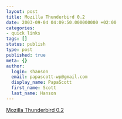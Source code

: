 ```yaml
---
layout: post
title: Mozilla Thunderbird 0.2
date: 2003-09-04 04:09:50.000000000 +02:00
categories:
- quick links
tags: []
status: publish
type: post
published: true
meta: {}
author:
  login: shanson
  email: papascott-wp@gmail.com
  display_name: PapaScott
  first_name: Scott
  last_name: Hanson
---
```

<p><a title="Don't be put off by the '0.x', this is good enough to use" href="http://www.mozilla.org/projects/thunderbird/0.2-release-notes.html">Mozilla Thunderbird 0.2</a></p>
